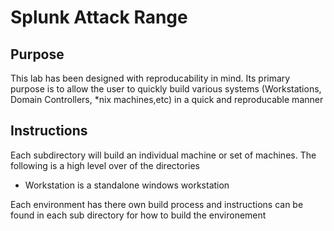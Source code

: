 # Splunk Attack Range
  
## Purpose

This lab has been designed with reproducability in mind. Its primary purpose is to allow the user to quickly build various systems (Workstations, Domain Controllers, *nix machines,etc) in a quick and reproducable manner

## Instructions

Each subdirectory will build an individual machine or set of machines. The following is a high level over of the directories

* Workstation is a standalone windows workstation


Each environment has there own build process and instructions can be found in each sub directory for how to build the environement
